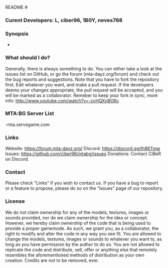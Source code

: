  README #

### Curent Developers: L, ciber96, 1B0Y, neves768 ###

### Synopsis ###
-

### What should I do? ###
Generally, there is always something to do. You can either take a look at the issues list on GitHub, or go the forum (mta-dayz.org/forum) and check out the
bug reports and suggestions. Note that you have to fork the repository first. Edit whatever you want, and make a pull request. If the developers deems your
changes appropriate, the pull request will be accepted, and you will be marked as a collaborator.
Remeber to keep your fork in sync, more info: http://www.youtube.com/watch?v=-zvHQXnBO6c

### MTA:BG Server List ###
-mta.servegame.com

### Links ###
Website: https://forum.mta-dayz.org/
Discord: https://discord.gg/th86Tmw
Issues: https://github.com/ciber96/mtabg/issues
Donations: Contact CiBeR on Discord.

### Contact ###
Please check "Links" if you wish to contact us. If you have a bug to report or a feature to propose, please do so on the "Issues" page of our repository.

### License ###
We do not claim ownership for any of the models, textures, images or sounds provided, nor do we claim ownership for the idea or concept. However, we hereby
claim ownership of the code that is being used to provide a proper gamemode. As such, we grant you, as a collaborator, the right to modify and alter the 
code in any way you see fit. You are allowed to change the models, textures, images or sounds to whatever you want to, as long as you have permission by the
author to do so. You are not allowed to replicate the code and distribute, sell, offer or anything else that remotely resembles the aforementioned methods of
distribution as your own creation. Credits are not to be removed, ever.
